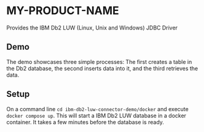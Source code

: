 # MY-PRODUCT-NAME

Provides the IBM Db2 LUW (Linux, Unix and Windows) JDBC Driver

## Demo

The demo showcases three simple processes: The first creates a table in the Db2 database, the second inserts data into it, and the third retrieves the data.

## Setup

On a command line `cd ibm-db2-luw-connector-demo/docker` and execute `docker compose up`.
This will start a IBM Db2 LUW database in a docker container.
It takes a few minutes before the database is ready.
